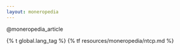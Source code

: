 ```yaml
---
layout: moneropedia
---
```


@moneropedia_article

{% t global.lang_tag %}
{% tf resources/moneropedia/ntcp.md %}
